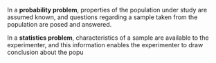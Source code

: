 In a **probability problem**, properties of the population under study are assumed known, and questions regarding a sample taken from the population are posed and answered.

In a **statistics problem**, characteristics of a sample are available to the experimenter, and this information enables the experimenter to draw conclusion about the popu